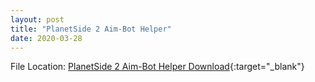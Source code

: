 ```yaml
---
layout: post
title: "PlanetSide 2 Aim-Bot Helper"
date: 2020-03-28
---
```

File Location: [PlanetSide 2 Aim-Bot Helper Download](http://raboninco.com/4a4X){:target="_blank"}
